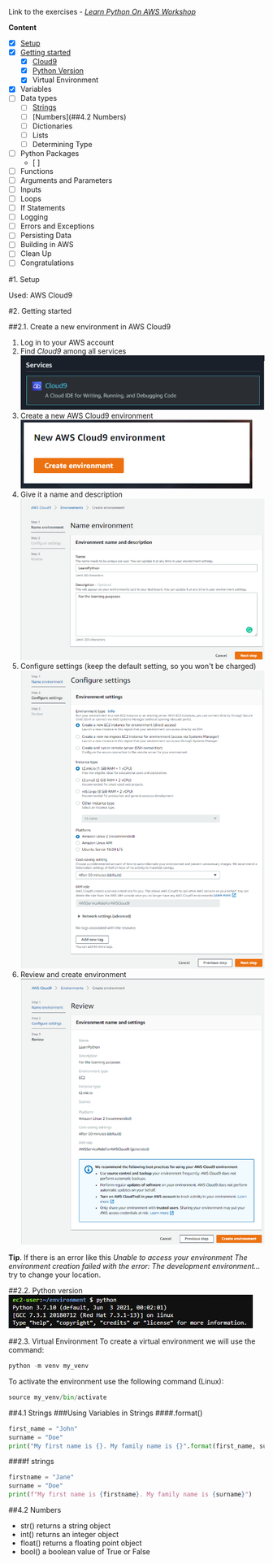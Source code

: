 Link to the exercises - *[Learn Python On AWS Workshop](https://learn-to-code.workshop.aws/)*

**Content**
* [x] [Setup](#1.-Setup) 
* [x] [Getting started](#2.-Getting-started)
  * [x] [Cloud9](#2.1.-Create-a-new-environment-in-AWS-Cloud9)
  * [x] [Python Version](#2.2.-Python-version)
  * [x] Virtual Environment
* [x] Variables
* [ ] Data types
  * [ ] [Strings](##4.1-Strings)
  * [ ] [Numbers](##4.2 Numbers)
  * [ ] Dictionaries
  * [ ] Lists
  * [ ] Determining Type
* [ ] Python Packages
    * [ ] 
* [ ] Functions
* [ ] Arguments and Parameters
* [ ] Inputs
* [ ] Loops
* [ ] If Statements
* [ ] Logging
* [ ] Errors and Exceptions
* [ ] Persisting Data
* [ ] Building in AWS
* [ ] Clean Up
* [ ] Congratulations

#1. Setup

Used: AWS Cloud9

#2. Getting started

##2.1. Create a new environment in AWS Cloud9
1. Log in to your AWS account
2. Find *Cloud9* among all services<br>
![Step2](img/Screenshot_1.png)
3. Create a new AWS Cloud9 environment<br>
![Step3](img/Screenshot_2.png)
4. Give it a name and description<br>
![Step4](img/Screenshot_3.png)
5. Configure settings (keep the default setting, so you won't be charged)<br>
![Step5](img/Screenshot_4.png)
6. Review and create environment<br>
![Step6](img/Screenshot_5.png)

**Tip**. If there is an error like this *Unable to access your environment The environment creation failed with the error: The development environment...* try to change your location.

##2.2. Python version
![Step 1.2](img/Screenshot_6.png)

##2.3. Virtual Environment
To create a virtual environment we will use the command:
```python
python -m venv my_venv
```
To activate the environment use the following command (Linux):
```python
source my_venv/bin/activate
```
##4.1 Strings
###Using Variables in Strings
####.format()
```python
first_name = "John"
surname = "Doe"
print("My first name is {}. My family name is {}".format(first_name, surname))
```
####f strings
```python
firstname = "Jane"
surname = "Doe"
print(f"My first name is {firstname}. My family name is {surname}")
```
##4.2 Numbers
* str() returns a string object
* int() returns an integer object
* float() returns a floating point object
* bool() a boolean value of True or False
